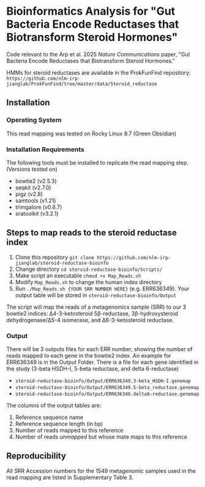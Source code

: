 # Bioinformatics Analysis for "Gut Bacteria Encode Reductases that Biotransform Steroid Hormones"
Code relevant to the Arp et al. 2025 _Nature Communications_ paper, "Gut Bacteria Encode Reductases that Biotransform Steroid Hormones."

HMMs for steroid reductases are available in the ProkFunFind repository: ```https://github.com/nlm-irp-jianglab/ProkFunFind/tree/master/data/Steroid_reductase```

## Installation
### Operating System
This read mapping was tested on Rocky Linux 8.7 (Green Obsidian)

### Installation Requirements
The following tools must be installed to replicate the read mapping step. (Versions tested on)
+ bowtie2 (v2.5.3)
+ seqkit (v2.7.0)
+ pigz (v2.8)
+ samtools (v1.21)
+ trimgalore (v0.6.7)
+ sratoolkit (v3.2.1)

## Steps to map reads to the steroid reductase index

1. Clone this repository ```git clone https://github.com/nlm-irp-jianglab/steroid-reductase-bioinfo```
2. Change directory ```cd steroid-reductase-bioinfo/Scripts/```
3. Make script an executable ```chmod +x Map_Reads.sh```
4. Modify ```Map_Reads.sh``` to change the human index directory
5. Run ```./Map_Reads.sh {YOUR SRR NUMBER HERE}``` (e.g. ERR636349). Your output table will be stored in ```steroid-reductase-bioinfo/Output```

The script will map the reads of a metagenomics sample (SRR) to our 3 bowtie2 indices: Δ4-3-ketosteroid 5β-reductase, 3β-hydroxysteroid dehydrogenase/Δ5-4 isomerase, and Δ6-3-ketosteroid reductase.

### Output
There will be 3 outputs files for each ERR number, showing the number of reads mapped to each gene in the bowtie2 index. An example for ERR636349 is in the Output Folder. There is a file for each gene identified in the study (3-beta HSDH-I, 5-beta reductase, and delta 6-reductase)

+ ```steroid-reductase-bioinfo/Output/ERR636349.3-beta_HSDH-I.genemap```
+ ```steroid-reductase-bioinfo/Output/ERR636349.5-beta_reductase.genemap```
+ ```steroid-reductase-bioinfo/Output/ERR636349.delta6-reductase.genemap```

The columns of the output tables are:
1. Reference sequence name
2. Reference sequence length (in bp)
3. Number of reads mapped to this reference
4. Number of reads *unmapped* but whose mate maps to this reference

## Reproducibility
All SRR Accession numbers for the 1549 metagenomic samples used in the read mapping are listed in Supplementary Table 3.